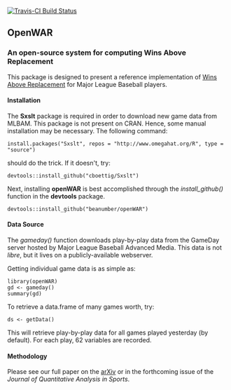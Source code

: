 [![Travis-CI Build Status](https://travis-ci.org/beanumber/openWAR.svg?branch=master)](https://travis-ci.org/beanumber/openWAR)

## OpenWAR
### An open-source system for computing Wins Above Replacement

This package is designed to present a reference implementation of [Wins Above Replacement](http://en.wikipedia.org/wiki/Wins_above_replacement) for Major League Baseball players. 

#### Installation

The **Sxslt** package is required in order to download new game data from MLBAM. This package is not present on CRAN. Hence, some manual installation may be necessary. The following command:

```{r}
install.packages("Sxslt", repos = "http://www.omegahat.org/R", type = "source")
```
should do the trick. If it doesn't, try:

```{r}
devtools::install_github("cboettig/Sxslt")
```
Next, installing **openWAR** is best accomplished through the *install_github()* function in the **devtools** package. 

```{r}
devtools::install_github("beanumber/openWAR")
```

#### Data Source

The *gameday()* function downloads play-by-play data from the GameDay server hosted by Major League Baseball Advanced Media. This data is not *libre*, but it lives on a publicly-available webserver. 

Getting individual game data is as simple as:

```{r}
library(openWAR)
gd <- gameday()
summary(gd)
```

To retrieve a data.frame of many games worth, try:

```{r}
ds <- getData()
```

This will retrieve play-by-play data for all games played yesterday (by default). For each play, 62 variables are recorded. 

#### Methodology

Please see our full paper on the [arXiv](http://arxiv.org/abs/1312.7158) or in the forthcoming issue of the *Journal of Quantitative Analysis in Sports*. 
